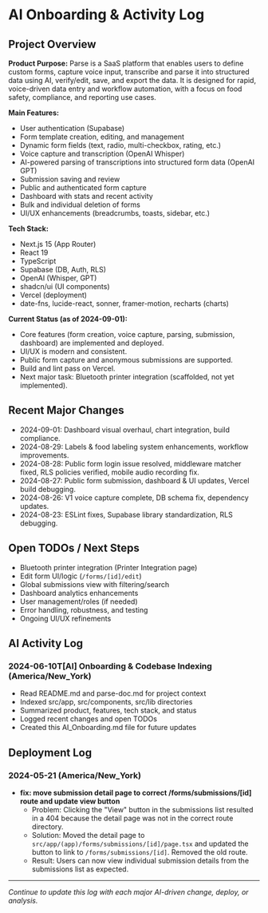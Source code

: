# AI Onboarding & Activity Log

## Project Overview

**Product Purpose:**
Parse is a SaaS platform that enables users to define custom forms, capture voice input, transcribe and parse it into structured data using AI, verify/edit, save, and export the data. It is designed for rapid, voice-driven data entry and workflow automation, with a focus on food safety, compliance, and reporting use cases.

**Main Features:**
- User authentication (Supabase)
- Form template creation, editing, and management
- Dynamic form fields (text, radio, multi-checkbox, rating, etc.)
- Voice capture and transcription (OpenAI Whisper)
- AI-powered parsing of transcriptions into structured form data (OpenAI GPT)
- Submission saving and review
- Public and authenticated form capture
- Dashboard with stats and recent activity
- Bulk and individual deletion of forms
- UI/UX enhancements (breadcrumbs, toasts, sidebar, etc.)

**Tech Stack:**
- Next.js 15 (App Router)
- React 19
- TypeScript
- Supabase (DB, Auth, RLS)
- OpenAI (Whisper, GPT)
- shadcn/ui (UI components)
- Vercel (deployment)
- date-fns, lucide-react, sonner, framer-motion, recharts (charts)

**Current Status (as of 2024-09-01):**
- Core features (form creation, voice capture, parsing, submission, dashboard) are implemented and deployed.
- UI/UX is modern and consistent.
- Public form capture and anonymous submissions are supported.
- Build and lint pass on Vercel.
- Next major task: Bluetooth printer integration (scaffolded, not yet implemented).

## Recent Major Changes
- 2024-09-01: Dashboard visual overhaul, chart integration, build compliance.
- 2024-08-29: Labels & food labeling system enhancements, workflow improvements.
- 2024-08-28: Public form login issue resolved, middleware matcher fixed, RLS policies verified, mobile audio recording fix.
- 2024-08-27: Public form submission, dashboard & UI updates, Vercel build debugging.
- 2024-08-26: V1 voice capture complete, DB schema fix, dependency updates.
- 2024-08-23: ESLint fixes, Supabase library standardization, RLS debugging.

## Open TODOs / Next Steps
- Bluetooth printer integration (Printer Integration page)
- Edit form UI/logic (`/forms/[id]/edit`)
- Global submissions view with filtering/search
- Dashboard analytics enhancements
- User management/roles (if needed)
- Error handling, robustness, and testing
- Ongoing UI/UX refinements

## AI Activity Log

### 2024-06-10T[AI] Onboarding & Codebase Indexing (America/New_York)
- Read README.md and parse-doc.md for project context
- Indexed src/app, src/components, src/lib directories
- Summarized product, features, tech stack, and status
- Logged recent changes and open TODOs
- Created this AI_Onboarding.md file for future updates

## Deployment Log

### 2024-05-21 (America/New_York)
- **fix: move submission detail page to correct /forms/submissions/[id] route and update view button**
    - Problem: Clicking the "View" button in the submissions list resulted in a 404 because the detail page was not in the correct route directory.
    - Solution: Moved the detail page to `src/app/(app)/forms/submissions/[id]/page.tsx` and updated the button to link to `/forms/submissions/[id]`. Removed the old route.
    - Result: Users can now view individual submission details from the submissions list as expected.

---
*Continue to update this log with each major AI-driven change, deploy, or analysis.* 